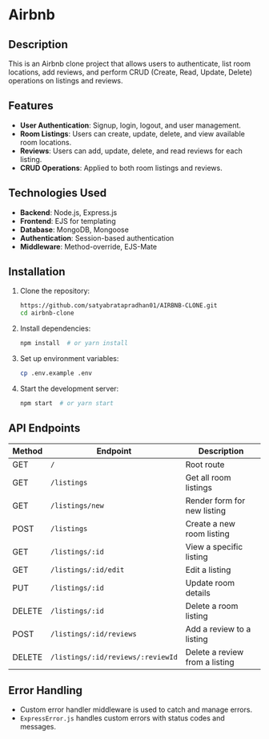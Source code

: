 # Airbnb 

## Description

This is an Airbnb clone project that allows users to authenticate, list room locations, add reviews, and perform CRUD (Create, Read, Update, Delete) operations on listings and reviews.

## Features

- **User Authentication**: Signup, login, logout, and user management.
- **Room Listings**: Users can create, update, delete, and view available room locations.
- **Reviews**: Users can add, update, delete, and read reviews for each listing.
- **CRUD Operations**: Applied to both room listings and reviews.

## Technologies Used

- **Backend**: Node.js, Express.js
- **Frontend**: EJS for templating
- **Database**: MongoDB, Mongoose
- **Authentication**: Session-based authentication
- **Middleware**: Method-override, EJS-Mate

## Installation

1. Clone the repository:
   ```sh
   https://github.com/satyabratapradhan01/AIRBNB-CLONE.git
   cd airbnb-clone
   ```
2. Install dependencies:
   ```sh
   npm install  # or yarn install
   ```
3. Set up environment variables:
   ```sh
   cp .env.example .env
   ```
4. Start the development server:
   ```sh
   npm start  # or yarn start
   ```

## API Endpoints

| Method | Endpoint                           | Description                     |
| ------ | --------------------------------- | ------------------------------- |
| GET    | `/`                               | Root route                      |
| GET    | `/listings`                       | Get all room listings           |
| GET    | `/listings/new`                   | Render form for new listing     |
| POST   | `/listings`                       | Create a new room listing       |
| GET    | `/listings/:id`                   | View a specific listing         |
| GET    | `/listings/:id/edit`              | Edit a listing                  |
| PUT    | `/listings/:id`                   | Update room details             |
| DELETE | `/listings/:id`                   | Delete a room listing           |
| POST   | `/listings/:id/reviews`           | Add a review to a listing       |
| DELETE | `/listings/:id/reviews/:reviewId` | Delete a review from a listing  |

## Error Handling

- Custom error handler middleware is used to catch and manage errors.
- `ExpressError.js` handles custom errors with status codes and messages.


